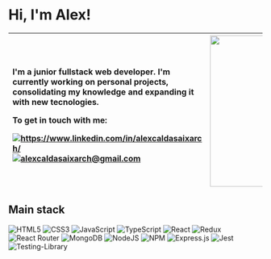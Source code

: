 # Hi, I'm Alex!

| <div><p>I'm a junior fullstack web developer. I'm currently working on personal projects, consolidating my knowledge and expanding it with new tecnologies.</p><p>To get in touch with me:</p><a href="https://www.linkedin.com/in/alexcaldasaixarch/"><img src="https://img.shields.io/badge/LinkedIn-blue?style=for-the-badge&logo=linkedin&logoColor=white" alt="https://www.linkedin.com/in/alexcaldasaixarch/"/></a><a href="mailto:alexcaldasaixarch@gmail.com"><img src="https://img.shields.io/badge/Gmail-D14836?style=for-the-badge&logo=gmail&logoColor=white" alt="alexcaldasaixarch@gmail.com"/></a></div> | <div> <img src="https://media3.giphy.com/media/765ccrAiB0g9z6EApL/giphy.gif?cid=790b7611a879a08fcb1743b7033ae0977fe66a773c8e19ac&rid=giphy.gif&ct=g" width="300" alt="programmer gif"></div> |
| :---------------------------------------------------------------------------------------------------------------------------------------------------------------------------------------------------------------------------------------------------------------------------------------------------------------------------------------------------------------------------------------------------------------------------------------------------------------------------------------------------------------------------------------------------------------------------------------------------------------------- | -------------------------------------------------------------------------------------------------------------------------------------------------------------------------------------------: |

## Main stack

![HTML5](https://img.shields.io/badge/html5-%23E34F26.svg?style=for-the-badge&logo=html5&logoColor=white)
![CSS3](https://img.shields.io/badge/css3-%231572B6.svg?style=for-the-badge&logo=css3&logoColor=white)
![JavaScript](https://img.shields.io/badge/javascript-%23323330.svg?style=for-the-badge&logo=javascript&logoColor=%23F7DF1E)
![TypeScript](https://img.shields.io/badge/typescript-%23007ACC.svg?style=for-the-badge&logo=typescript&logoColor=white)
![React](https://img.shields.io/badge/react-%2320232a.svg?style=for-the-badge&logo=react&logoColor=%2361DAFB)
![Redux](https://img.shields.io/badge/redux-%23593d88.svg?style=for-the-badge&logo=redux&logoColor=white)
![React Router](https://img.shields.io/badge/React_Router-CA4245?style=for-the-badge&logo=react-router&logoColor=white)
![MongoDB](https://img.shields.io/badge/MongoDB-%234ea94b.svg?style=for-the-badge&logo=mongodb&logoColor=white)
![NodeJS](https://img.shields.io/badge/node.js-6DA55F?style=for-the-badge&logo=node.js&logoColor=white)
![NPM](https://img.shields.io/badge/NPM-%23000000.svg?style=for-the-badge&logo=npm&logoColor=white)
![Express.js](https://img.shields.io/badge/express.js-%23404d59.svg?style=for-the-badge&logo=express&logoColor=%2361DAFB)
![Jest](https://img.shields.io/badge/-jest-%23C21325?style=for-the-badge&logo=jest&logoColor=white)
![Testing-Library](https://img.shields.io/badge/-TestingLibrary-%23E33332?style=for-the-badge&logo=testing-library&logoColor=white)
